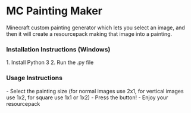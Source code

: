 <h1> MC Painting Maker </h1> 
Minecraft custom painting generator which lets you select an image, and then it will create a resourcepack making that image into a painting. 
<h3> Installation Instructions (Windows) </h3>
1. Install Python 3
2. Run the .py file
<h3> Usage Instructions </h3>
- Select the painting size (for normal images use 2x1, for vertical images use 1x2, for square use 1x1 or 1x2)
- Press the button!
- Enjoy your resourcepack
